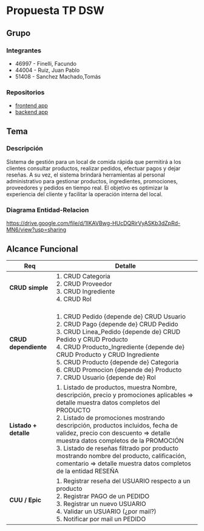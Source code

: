 # Propuesta TP DSW

## Grupo
### Integrantes
* 46997 - Finelli, Facundo
* 44004 - Ruiz, Juan Pablo
* 51408 - Sanchez Machado,Tomás

### Repositorios
* [frontend app](https://github.com/facundofinelli/fastfood-frontend)
* [backend app](https://github.com/TomasSanchezMachado/NIAMI-Backend)

## Tema
### Descripción
Sistema de gestión para un local de comida rápida que permitirá a los clientes consultar productos, realizar pedidos, efectuar pagos y dejar reseñas. A su vez, el sistema brindará herramientas al personal administrativo para gestionar productos, ingredientes, promociones, proveedores y pedidos en tiempo real. El objetivo es optimizar la experiencia del cliente y facilitar la operación interna del local.

### Diagrama Entidad-Relacion
https://drive.google.com/file/d/1IKAVBwg-HUcDQRirVyASKb3dZpRd-MN6/view?usp=sharing

## Alcance Funcional 

| **Req**             | **Detalle** |
|----------------------|-------------|
| **CRUD simple** | 1. CRUD Categoria  <br> 2. CRUD Proveedor  <br> 3. CRUD Ingrediente  <br> 4. CRUD Rol |
| **CRUD dependiente** | <br> 1. CRUD Pedido {depende de} CRUD Usuario  <br> 2. CRUD Pago {depende de} CRUD Pedido  <br> 3. CRUD Linea_Pedido {depende de} CRUD Pedido y CRUD Producto  <br> 4. CRUD Producto_Ingrediente {depende de} CRUD Producto y CRUD Ingrediente  <br> 5. CRUD Producto {depende de} Categoria  <br> 6. CRUD Promocion {depende de} Producto  <br> 7. CRUD Usuario {depende de} Rol |
| **Listado + detalle** | 1. Listado de productos, muestra Nombre, descripción, precio y promociones aplicables ⇒ detalle muestra datos completos del PRODUCTO  <br> 2. Listado de promociones mostrando descripción, productos incluidos, fecha de validez, precio con descuento ⇒ detalle muestra datos completos de la PROMOCIÓN  <br> 3. Listado de reseñas filtrado por producto mostrando nombre del producto, calificación, comentario ⇒ detalle muestra datos completos de la entidad RESEÑA |
| **CUU / Epic** | 1. Registrar reseña del USUARIO respecto a un producto  <br> 2. Registrar PAGO de un PEDIDO  <br> 3. Registrar un nuevo USUARIO  <br> 4. Validar un USUARIO (¿por mail?)  <br> 5. Notificar por mail un PEDIDO |
